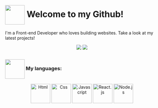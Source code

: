 <!----------------------------------------------------------Greetings card & ConnectionBadges---------------------------------------------------------> 
 
 
#  <img align="center" height="64" width="64" src="https://www.flaticon.com/free-animated-icon/wave_6416338?term=wave&page=1&position=1&page=1&position=1&related_id=6416338&origin=search" /> Welcome to my Github!
I'm a Front-end Developer who loves building websites. Take a look at my latest projects!
 <div align="center"> 
  <a href="" target="_blank" title="My LinkedIn!" ><img src="https://img.shields.io/badge/LinkedIn-0077B5?style=for-the-badge&logo=linkedin&logoColor=white"></a>
  <a href="mailto:raquel.illerias@gmail.com" target="_blank" title="Email me at raquel.illerias@gmail.com"><img src="https://img.shields.io/badge/Gmail-D14836?style=for-the-badge&logo=gmail&logoColor=white"></a>
 </div>
 
 ## 
<!---------------------------------------------------------------------Current Goals-------------------------------------------------------------------> 

 ### <img align="center" height="64" width="64" src="https://img.icons8.com/nolan/64/learning.png"/> My languages:
 
 <div align="center">
  <img align="center" height="64" width="64" title="Html" src="https://cdn.jsdelivr.net/gh/devicons/devicon/icons/html5/html5-original-wordmark.svg" />
  <img align="center" height="64" width="64" title="Css" src="https://cdn.jsdelivr.net/gh/devicons/devicon/icons/css3/css3-original-wordmark.svg" />
  <img align="center" height="64" width="64" title="Javascript" src="https://cdn.jsdelivr.net/gh/devicons/devicon/icons/javascript/javascript-original.svg" />
  <img align="center" height="64" width="64" title="React.js" src="https://cdn.jsdelivr.net/gh/devicons/devicon/icons/react/react-original-wordmark.svg" />
  <img align="center" height="64" width="64" title="Node.js" src="https://cdn.jsdelivr.net/gh/devicons/devicon/icons/nodejs/nodejs-original-wordmark.svg" />


